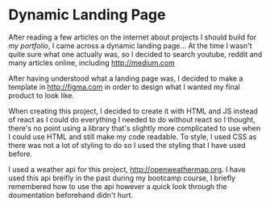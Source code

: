 # Dynamic Landing Page

After reading a few articles on the internet about projects I should build for _my portfolio_, I came across a dynamic landing page... At the time I wasn't quite sure what one actually was, so I decided to search youtube, reddit and many articles online, including http://medium.com

After having understood what a landing page was, I decided to make a template in http://figma.com in order to design what I wanted my final product to look like.

When creating this project, I decided to create it with HTML and JS instead of react as I could do everything I needed to do without react so I thought, there's no point using a library that's slightly more complicated to use when I could use HTML and still make my code readable. To style, I used CSS as there was not a lot of styling to do so I used the styling that I have used before.

I used a weather api for this project, http://openweathermap.org. I have used this api breifly in the past during my bootcamp course, I briefly remembered how to use the api however a quick look through the doumentation beforehand didn't hurt.
